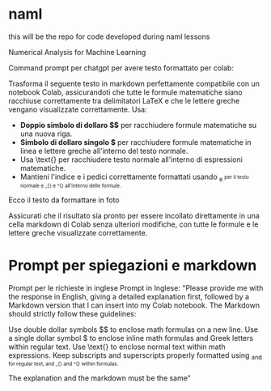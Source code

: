 # naml

this will be the repo for code developed during naml lessons

Numerical Analysis for Machine Learning


Command prompt per chatgpt per avere testo formattato per colab:

Trasforma il seguente testo in markdown perfettamente compatibile con un notebook Colab, assicurandoti che tutte le formule matematiche siano racchiuse correttamente tra delimitatori LaTeX e che le lettere greche vengano visualizzate correttamente. Usa:

- **Doppio simbolo di dollaro $$** per racchiudere formule matematiche su una nuova riga.
- **Simbolo di dollaro singolo $** per racchiudere formule matematiche in linea e lettere greche all'interno del testo normale.
- Usa \text{} per racchiudere testo normale all'interno di espressioni matematiche.
- Mantieni l'indice e i pedici correttamente formattati usando <sub> e <sup> per il testo normale e _{} e ^{} all'interno delle formule.

Ecco il testo da formattare in foto

Assicurati che il risultato sia pronto per essere incollato direttamente in una cella markdown di Colab senza ulteriori modifiche, con tutte le formule e le lettere greche visualizzate correttamente.



# Prompt per spiegazioni e markdown

Prompt per le richieste in inglese
Prompt in Inglese:
"Please provide me with the response in English, giving a detailed explanation first, followed by a Markdown version that I can insert into my Colab notebook. The Markdown should strictly follow these guidelines:

Use double dollar symbols $$ to enclose math formulas on a new line.
Use a single dollar symbol $ to enclose inline math formulas and Greek letters within regular text.
Use \text{} to enclose normal text within math expressions.
Keep subscripts and superscripts properly formatted using <sub> and <sup> for regular text, and _{} and ^{} within formulas.

The explanation and the markdown must be the same"